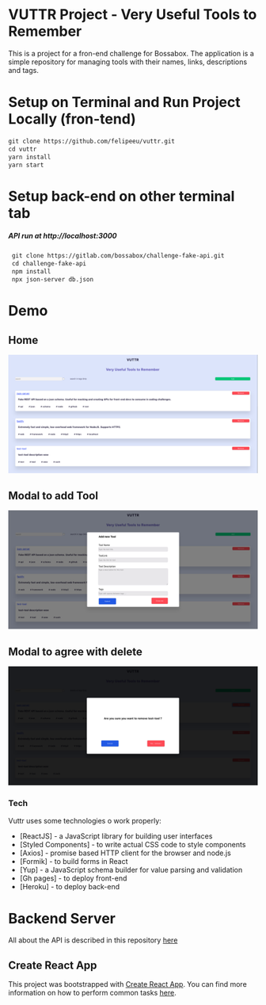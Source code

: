 # VUTTR Project - Very Useful Tools to Remember
This is a project for a fron-end challenge for Bossabox. The application is a simple repository for managing tools with their  names, links, descriptions and tags.


# Setup on Terminal and Run Project Locally (fron-tend)
```terminal
git clone https://github.com/felipeeu/vuttr.git
cd vuttr
yarn install
yarn start
```
# Setup back-end on other terminal tab 
##### API run at http://localhost:3000
```terminal
 git clone https://gitlab.com/bossabox/challenge-fake-api.git
 cd challenge-fake-api
 npm install
 npx json-server db.json
```

# Demo

## Home
![](./src/demo/demoHome.png)
## Modal to add Tool 
![](./src/demo/demoAddTool.png)
## Modal to agree with delete
![](./src/demo/demoDeleteTool.png)


### Tech

Vuttr uses some technologies o work properly:

* [ReactJS] - a JavaScript library for building user interfaces
* [Styled Components] - to write actual CSS code to style components
* [Axios] - promise based HTTP client for the browser and node.js
* [Formik] - to build forms in React
* [Yup] - a JavaScript schema builder for value parsing and validation
* [Gh pages] - to deploy front-end
* [Heroku] - to deploy back-end




# Backend Server
  
All about the API is described in this repository [here](https://gitlab.com/bossabox/challenge-fake-api/-/tree/master)


## Create React App

This project was bootstrapped with [Create React App](https://github.com/facebookincubator/create-react-app). You can find more information on how to perform common tasks [here](https://github.com/facebookincubator/create-react-app/blob/master/packages/react-scripts/template/README.md).


